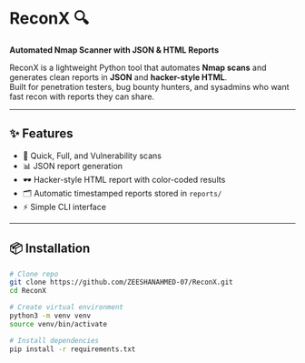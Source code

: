 # ReconX 🔍
**Automated Nmap Scanner with JSON & HTML Reports**

ReconX is a lightweight Python tool that automates **Nmap scans** and generates clean reports in **JSON** and **hacker-style HTML**.  
Built for penetration testers, bug bounty hunters, and sysadmins who want fast recon with reports they can share.  

---

## ✨ Features
- 🚀 Quick, Full, and Vulnerability scans  
- 📊 JSON report generation  
- 🕶 Hacker-style HTML report with color-coded results  
- 🗂 Automatic timestamped reports stored in `reports/`  
- ⚡ Simple CLI interface  

---

## 📦 Installation
```bash
# Clone repo
git clone https://github.com/ZEESHANAHMED-07/ReconX.git
cd ReconX
```
```bash
# Create virtual environment
python3 -m venv venv
source venv/bin/activate
```
```bash
# Install dependencies
pip install -r requirements.txt
```



